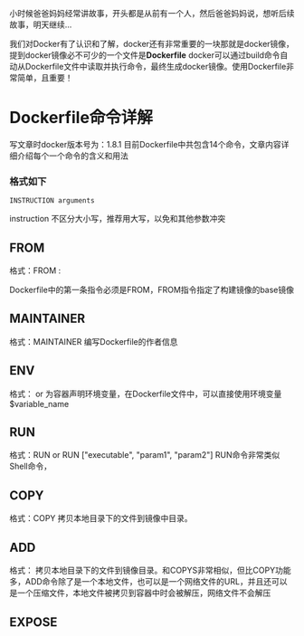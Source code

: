 小时候爸爸妈妈经常讲故事，开头都是从前有一个人，然后爸爸妈妈说，想听后续故事，明天继续...

我们对Docker有了认识和了解，docker还有非常重要的一块那就是docker镜像，提到docker镜像必不可少的一个文件是**Dockerfile**
docker可以通过build命令自动从Dockerfile文件中读取并执行命令，最终生成docker镜像。使用Dockerfile非常简单，且重要！

# Dockerfile命令详解

写文章时docker版本号为：1.8.1 目前Dockerfile中共包含14个命令，文章内容详细介绍每个一个命令的含义和用法

### 格式如下
    INSTRUCTION arguments
instruction 不区分大小写，推荐用大写，以免和其他参数冲突

## FROM

格式：FROM <image>:<tag>

Dockerfile中的第一条指令必须是FROM，FROM指令指定了构建镜像的base镜像

## MAINTAINER

格式：MAINTAINER <name><Email>
编写Dockerfile的作者信息

## ENV

格式：<key><value> or <key><value>
为容器声明环境变量，在Dockerfile文件中，可以直接使用环境变量$variable_name

## RUN

格式：RUN <command> or RUN ["executable", "param1", "param2"]
RUN命令非常类似Shell命令，

## COPY

格式：COPY <src> <dest>
拷贝本地<src>目录下的文件到镜像中<dest>目录。

## ADD

格式：<src> <dest>
拷贝本地<src>目录下的文件到镜像<dest>目录。和COPYS非常相似，但比COPY功能多，ADD命令<src>除了是一个本地文件，也可以是一个网络文件的URL，并且<src>还可以是一个压缩文件，本地文件被拷贝到容器中时会被解压，网络文件不会解压

## EXPOSE




